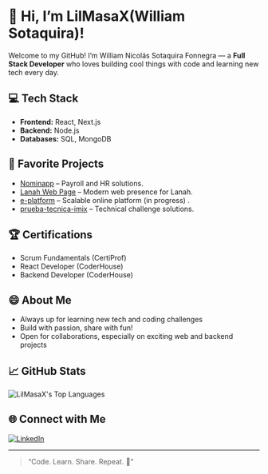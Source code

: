 # 👋 Hi, I’m LilMasaX(William Sotaquira)!

Welcome to my GitHub! I’m William Nicolás Sotaquira Fonnegra — a **Full Stack Developer** who loves building cool things with code and learning new tech every day.

## 💻 Tech Stack

- **Frontend:** React, Next.js  
- **Backend:** Node.js  
- **Databases:** SQL, MongoDB

## 🚀 Favorite Projects

- [Nominapp](https://github.com/LilMasaX/Nominapp-react.js-next.js) – Payroll and HR solutions.
- [Lanah Web Page](https://github.com/LilMasaX/lanah-web-page) – Modern web presence for Lanah.
- [e-platform](https://github.com/e-lumeholding/e-platform) – Scalable online platform (in progress) .
- [prueba-tecnica-imix](https://github.com/LilMasaX/prueba-tecnica-imix) – Technical challenge solutions.

## 🏆 Certifications

- Scrum Fundamentals (CertiProf)
- React Developer (CoderHouse)
- Backend Developer (CoderHouse)

## 😄 About Me

- Always up for learning new tech and coding challenges
- Build with passion, share with fun!
- Open for collaborations, especially on exciting web and backend projects

## 📈 GitHub Stats


![LilMasaX's Top Languages](https://github-readme-stats.vercel.app/api/top-langs/?username=LilMasaX&layout=compact&theme=radical)

## 🌐 Connect with Me

[![LinkedIn](https://img.shields.io/badge/LinkedIn-blue?logo=linkedin)](https://www.linkedin.com/in/william-nicolas-sotaquira-fonnegra-3129a1302/)

---

> “Code. Learn. Share. Repeat. 🚀”
